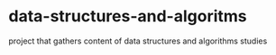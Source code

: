 # data-structures-and-algoritms
project that gathers content of data structures and algorithms studies
